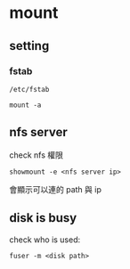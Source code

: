 # mount

## setting

### fstab

`/etc/fstab`

`mount -a`

## nfs server

check nfs 權限

`showmount -e <nfs server ip>`

會顯示可以連的 path 與 ip

## disk is busy

check who is used:

`fuser -m <disk path>`
